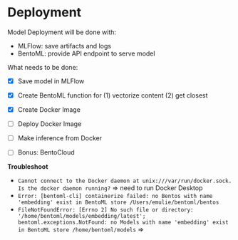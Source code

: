 # Deployment

Model Deployment will be done with:
- MLFlow: save artifacts and logs
- BentoML: provide API endpoint to serve model



What needs to be done:
- [X] Save model in MLFlow
- [X] Create BentoML function for (1) vectorize content (2) get closest
- [X] Create Docker Image
- [ ] Deploy Docker Image 
- [ ] Make inference from Docker
- [ ] Bonus: BentoCloud


**Troubleshoot**
- `Cannot connect to the Docker daemon at unix:///var/run/docker.sock. Is the docker daemon running?` => need to run Docker Desktop
- `Error: [bentoml-cli] containerize failed: no Bentos with name 'embedding' exist in BentoML store /Users/emulie/bentoml/bentos`
- `FileNotFoundError: [Errno 2] No such file or directory: '/home/bentoml/models/embedding/latest'; bentoml.exceptions.NotFound: no Models with name 'embedding' exist in BentoML store /home/bentoml/models` => 
`
`


